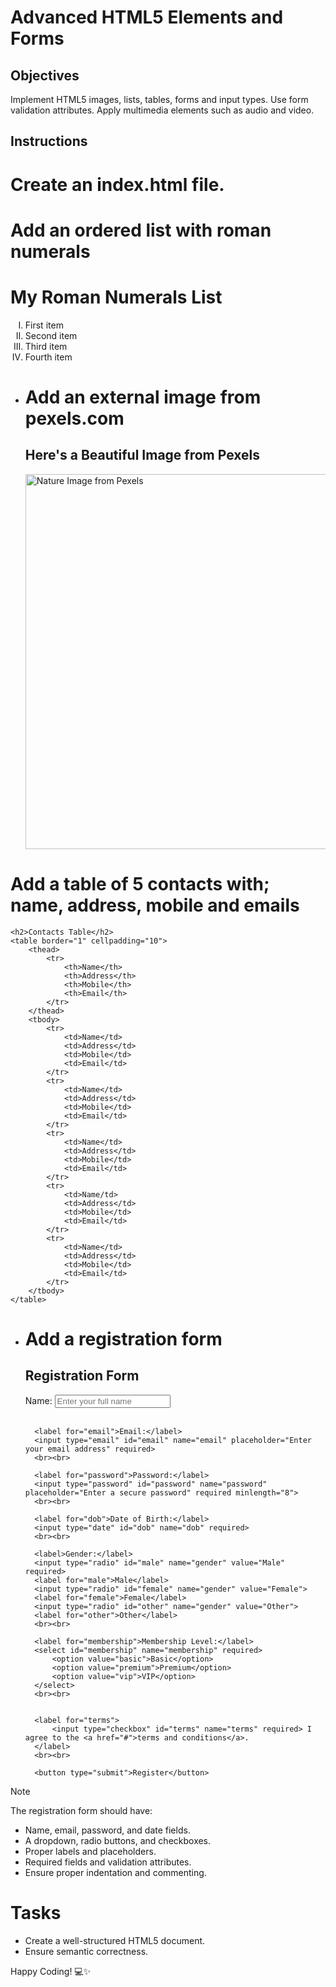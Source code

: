 # Advanced HTML5 Elements and Forms

## Objectives
Implement HTML5 images, lists, tables, forms and input types.
Use form validation attributes.
Apply multimedia elements such as audio and video.

## Instructions

# Create an index.html file.
# Add an ordered list with roman numerals
<!DOCTYPE html>
<html lang="en">
<head>
    <meta charset="UTF-8">
    <meta name="viewport" content="width=device-width, initial-scale=1.0">
    <title>Ordered List with Roman Numerals</title>
</head>
<body>
    <h1>My Roman Numerals List</h1>
    <ol type="I">
        <li>First item</li>
        <li>Second item</li>
        <li>Third item</li>
        <li>Fourth item</li>
    </ol>
</body>
</html>

- # Add an external image from pexels.com
   <h2>Here's a Beautiful Image from Pexels</h2>
    <img src="https://images.pexels.com/photos/34950/pexels-photo-34950.jpeg](https://images.pexels.com/photos/707915/pexels-photo-707915.jpeg" alt="Nature Image from Pexels" width="600">

</body>
</html>

# Add a table of 5 contacts with; name, address, mobile and emails

    <h2>Contacts Table</h2>
    <table border="1" cellpadding="10">
        <thead>
            <tr>
                <th>Name</th>
                <th>Address</th>
                <th>Mobile</th>
                <th>Email</th>
            </tr>
        </thead>
        <tbody>
            <tr>
                <td>Name</td>
                <td>Address</td>
                <td>Mobile</td>
                <td>Email</td>
            </tr>
            <tr>
                <td>Name</td>
                <td>Address</td>
                <td>Mobile</td>
                <td>Email</td>
            </tr>
            <tr>
                <td>Name</td>
                <td>Address</td>
                <td>Mobile</td>
                <td>Email</td>
            </tr>
            <tr>
                <td>Name/td>
                <td>Address</td>
                <td>Mobile</td>
                <td>Email</td>
            </tr>
            <tr>
                <td>Name</td>
                <td>Address</td>
                <td>Mobile</td>
                <td>Email</td>
            </tr>
        </tbody>
    </table>

</body>
</html>

- # Add a registration form
    <h2>Registration Form</h2>
    <form action="#" method="POST">
        <label for="name">Name:</label>
        <input type="text" id="name" name="name" placeholder="Enter your full name" required>
        <br><br>

        <label for="email">Email:</label>
        <input type="email" id="email" name="email" placeholder="Enter your email address" required>
        <br><br>

        <label for="password">Password:</label>
        <input type="password" id="password" name="password" placeholder="Enter a secure password" required minlength="8">
        <br><br>

        <label for="dob">Date of Birth:</label>
        <input type="date" id="dob" name="dob" required>
        <br><br>

        <label>Gender:</label>
        <input type="radio" id="male" name="gender" value="Male" required>
        <label for="male">Male</label>
        <input type="radio" id="female" name="gender" value="Female">
        <label for="female">Female</label>
        <input type="radio" id="other" name="gender" value="Other">
        <label for="other">Other</label>
        <br><br>

        <label for="membership">Membership Level:</label>
        <select id="membership" name="membership" required>
            <option value="basic">Basic</option>
            <option value="premium">Premium</option>
            <option value="vip">VIP</option>
        </select>
        <br><br>


        <label for="terms">
            <input type="checkbox" id="terms" name="terms" required> I agree to the <a href="#">terms and conditions</a>.
        </label>
        <br><br>

        <button type="submit">Register</button>
    </form>

</body>
</html>

>[!NOTE]
>  The registration form should have:
>- Name, email, password, and date fields.
>- A dropdown, radio buttons, and checkboxes.
>- Proper labels and placeholders.
>- Required fields and validation attributes.
>- Ensure proper indentation and commenting.
 
# Tasks
- Create a well-structured HTML5 document.
- Ensure semantic correctness.

Happy Coding! 💻✨
